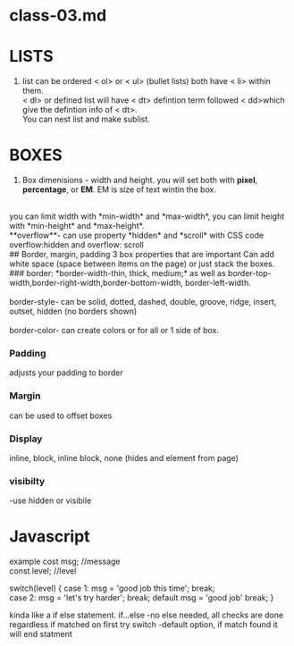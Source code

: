 # class-03.md

# LISTS
1. list can be ordered < ol>  or < ul> (bullet lists) both have < li> within them.<br>
 < dl> or defined list will have < dt> defintion term followed < dd>which give the defintion info of < dt>.
<br>You can nest list and make sublist. 

# BOXES
1. Box dimenisions - width and height. you will set both with **pixel**, **percentage**, or **EM**. EM is size of text wintin the box. 
<br>
you can limit width with *min-width* and *max-width*, you can limit height with *min-height* and *max-height*. 
<br>
**overflow**- can use property *hidden* and *scroll* with CSS code overflow:hidden and overflow: scroll
<br>
## Border, margin, padding
3 box properties that are important
Can add white space (space between items on the page) or just stack the boxes.
### border: 
*border-width-thin, thick, medium;* as well as border-top-width,border-right-width,border-bottom-width, border-left-width.
<br> <br>
border-style- can be solid, dotted, dashed, double, groove, ridge, insert, outset, hidden (no borders shown)
<br><br>
border-color- can create colors or for all or 1 side of box.

### Padding
adjusts your padding to border

### Margin
can be used to offset boxes

### Display
inline, block, inline block, none (hides and element from page)

### visibilty
-use hidden or visibile

# Javascript
example 
cost msg; //message
<br>
const level; //level
 
switch(level) {
    case 1: 
        msg = 'good job this time';
        break;    
    case 2:
        msg = 'let's try harder';
        break;
    default
        msg = 'good job'
        break;
}



kinda like a if else statement.
if...else -no else needed, all checks are done regardless if matched on first try
switch -default option, if match found it will end statment